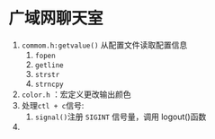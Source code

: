 # 广域网聊天室

1. `commom.h:getvalue()`   从配置文件读取配置信息 
   1. `fopen`
   2. `getline`
   3. `strstr`
   4. `strncpy`
2. ` color.h ` ：宏定义更改输出颜色
3. 处理`ctl + c`信号:
   1. `signal()`注册 ` SIGINT ` 信号量，调用 logout()函数
4. 

